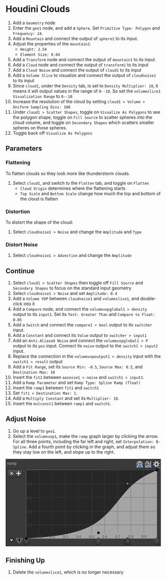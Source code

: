 # Houdini Clouds

1. Add a `Geometry` node
2. Enter the `geo1` node, and add a `Sphere`. Set `Primitive Type: Polygon` and `Frequency: 24`.
3. Add a `Mountain` and connect the output of `sphere1` to its input.
4. Adjust the properties of the `mountain1`:
    - `Height: 2.54`
    - `Element Size: 0.64`
5. Add a `Transform` node and connect the output of `mountain1` to its input
6. Add a `Cloud` node and connect the output of `transform1` to its input
7. Add a `Cloud Noise` and connect the output of `cloud1` to its input
8. Add a `Volume Slice` to visualize and connect the output of `cloudnoise1` to its input
9. Since `cloud1`, under the `Density` tab, is set to `Density Multiplier: 10`, it means it will output values in the range of `0--10`. So set the `volumeslice1` `Visualization Range` to `0--10`
10. Increase the resolution of the cloud by setting `cloud1 > Volume > Uniform Sampling Divs: 100`
11. Under `cloud1 > Scatter Shapes`, toggle on `Visualize As Polygons` to see the polygon shape, toggle on `Fill Source` to scatter spheres into the cloud volume, and toggle on `Secondary Shapes` which scatters smaller spheres on those spheres.
12. Toggle back off `Visualize As Polygons`

## Parameters

### Flattening

To flatten clouds so they look more like thunderstorm clouds.

1. Select `cloud1`, and switch to the `Flatten` tab, and toggle on `Flatten`
    - `Cloud Origin` determines where the flattening starts
    - `Top Scale` and `Bottom Scale` change how much the top and bottom of the cloud is flatten

### Distortion

To distort the shape of the cloud:

1. Select `cloudnoise1 > Noise` and change the `Amplitude` and `Type`

### Distort Noise

1. Select `cloudnoise1 > Advection` and change the `Amplitude`

## Continue

1. Select `cloud1 > Scatter Shapes` then toggle off `Fill Source` and `Secondary Shapes` to focus on the standard input geometry
2. Select `cloudnoise1 > Noise` and set `Amplitude: 0.4`
3. Add a `Volume VOP` between `cloudnoise1` and `volumeslice1`, and double-click into it
4. Add a `Compare` node, and connect the `volumevopglobal1 > density` output to its `input1`. Set its `Test: Greater Than` and `Compare to Float: 0.05`
5. Add a `Switch` and connect the `compare1 > bool` output to its `switcher` input.
6. Add a `Constant` and connect its `Value` output to `switcher > input1`
7. Add an `Anti-Aliased Noise` and connect the `volumevopglobal1 > P` output to its `pos` input. Connect its `noise` output to the `switch1 > input2` input.
8. Replace the connection in the `volumevopoutput1 > density` input with the `switch1 > result` output
9. Add a `Fit Range`, set its `Source Min: -0.5`, `Source Max: 0.5`, and `Destination Max: 10`
10. Insert the `fit1` between `aanoise1 > noise` and `switch1 > input2`.
11. Add a `Ramp Parameter` and set `Ramp Type: Spline Ramp (float)`
12. Insert the `ramp1` between `fit1` and `switch1`
13. Set `fit1 > Destination Max: 1`.
14. Add a `Multiply Constant` and set its `Multiplier: 10`.
15. Insert the `mulconst1` between `ramp1` and `switch1`.

## Adjust Noise

1. Go up a level to `geo1`.
2. Select the `volumevop1`, make the `ramp` graph larger by clicking the arrow. For all three points, including the far left and right, set `Interpolation: B-Spline`. Add a fourth point by clicking in the graph, and adjust them so they stay low on the left, and slope up to the right.

![Clouds Ramp](assets/houdini-clouds-ramp.png)

## Finishing Up

1. Delete the `volumeslice1`, which is no longer necessary
